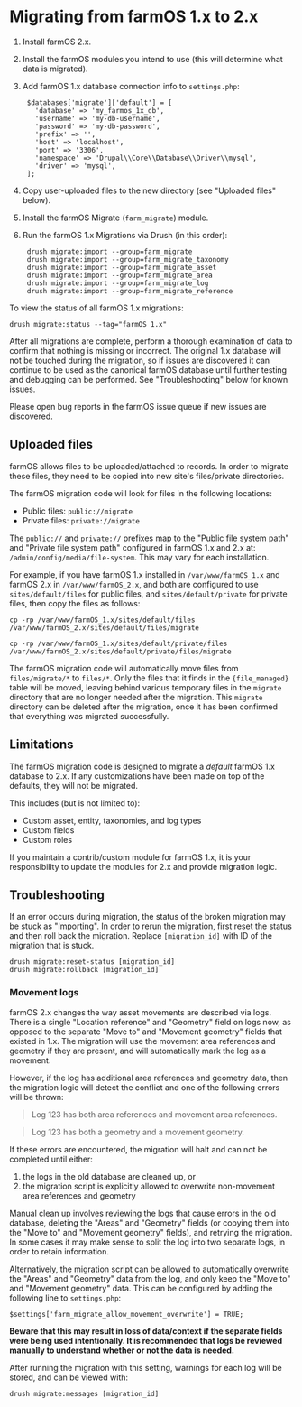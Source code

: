 # Migrating from farmOS 1.x to 2.x

1. Install farmOS 2.x.
2. Install the farmOS modules you intend to use (this will determine what
   data is migrated).
3. Add farmOS 1.x database connection info to `settings.php`:

        $databases['migrate']['default'] = [
          'database' => 'my_farmos_1x_db',
          'username' => 'my-db-username',
          'password' => 'my-db-password',
          'prefix' => '',
          'host' => 'localhost',
          'port' => '3306',
          'namespace' => 'Drupal\\Core\\Database\\Driver\\mysql',
          'driver' => 'mysql',
        ];

4. Copy user-uploaded files to the new directory (see "Uploaded files" below).
5. Install the farmOS Migrate (`farm_migrate`) module.
6. Run the farmOS 1.x Migrations via Drush (in this order):

        drush migrate:import --group=farm_migrate
        drush migrate:import --group=farm_migrate_taxonomy
        drush migrate:import --group=farm_migrate_asset
        drush migrate:import --group=farm_migrate_area
        drush migrate:import --group=farm_migrate_log
        drush migrate:import --group=farm_migrate_reference

To view the status of all farmOS 1.x migrations:

    drush migrate:status --tag="farmOS 1.x"

After all migrations are complete, perform a thorough examination of data to
confirm that nothing is missing or incorrect. The original 1.x database will
not be touched during the migration, so if issues are discovered it can
continue to be used as the canonical farmOS database until further testing and
debugging can be performed. See "Troubleshooting" below for known issues.

Please open bug reports in the farmOS issue queue if new issues are discovered.

## Uploaded files

farmOS allows files to be uploaded/attached to records. In order to migrate
these files, they need to be copied into new site's files/private directories.

The farmOS migration code will look for files in the following locations:

- Public files: `public://migrate`
- Private files: `private://migrate`

The `public://` and `private://` prefixes map to the "Public file system path"
and "Private file system path" configured in farmOS 1.x and 2.x at:
`/admin/config/media/file-system`. This may vary for each installation.

For example, if you have farmOS 1.x installed in `/var/www/farmOS_1.x` and
farmOS 2.x in `/var/www/farmOS_2.x`, and both are configured to use
`sites/default/files` for public files, and `sites/default/private` for private
files, then copy the files as follows:

    cp -rp /var/www/farmOS_1.x/sites/default/files /var/www/farmOS_2.x/sites/default/files/migrate

    cp -rp /var/www/farmOS_1.x/sites/default/private/files /var/www/farmOS_2.x/sites/default/private/files/migrate

The farmOS migration code will automatically move files from `files/migrate/*`
to `files/*`. Only the files that it finds in the `{file_managed}` table will
be moved, leaving behind various temporary files in the `migrate` directory
that are no longer needed after the migration. This `migrate` directory can be
deleted after the migration, once it has been confirmed that everything was
migrated successfully.

## Limitations

The farmOS migration code is designed to migrate a *default* farmOS 1.x
database to 2.x. If any customizations have been made on top of the defaults,
they will not be migrated.

This includes (but is not limited to):

- Custom asset, entity, taxonomies, and log types
- Custom fields
- Custom roles

If you maintain a contrib/custom module for farmOS 1.x, it is your
responsibility to update the modules for 2.x and provide migration logic.

## Troubleshooting

If an error occurs during migration, the status of the broken migration may be
stuck as "Importing". In order to rerun the migration, first reset the status
and then roll back the migration. Replace `[migration_id]` with ID of the
migration that is stuck.

    drush migrate:reset-status [migration_id]
    drush migrate:rollback [migration_id]

### Movement logs

farmOS 2.x changes the way asset movements are described via logs. There is a
single "Location reference" and "Geometry" field on logs now, as opposed to
the separate "Move to" and "Movement geometry" fields that existed in 1.x. The
migration will use the movement area references and geometry if they are
present, and will automatically mark the log as a movement.

However, if the log has additional area references and geometry data, then the
migration logic will detect the conflict and one of the following errors will
be thrown:

> Log 123 has both area references and movement area references.

> Log 123 has both a geometry and a movement geometry.

If these errors are encountered, the migration will halt and can not be
completed until either:

1. the logs in the old database are cleaned up, or
2. the migration script is explicitly allowed to overwrite non-movement area
   references and geometry

Manual clean up involves reviewing the logs that cause errors in the old
database, deleting the "Areas" and "Geometry" fields (or copying them into the
"Move to" and "Movement geometry" fields), and retrying the migration. In some
cases it may make sense to split the log into two separate logs, in order to
retain information.

Alternatively, the migration script can be allowed to automatically overwrite
the "Areas" and "Geometry" data from the log, and only keep the "Move to" and
"Movement geometry" data. This can be configured by  adding the following line
to `settings.php`:

    $settings['farm_migrate_allow_movement_overwrite'] = TRUE;

**Beware that this may result in loss of data/context if the separate fields
were being used intentionally. It is recommended that logs be reviewed manually to
understand whether or not the data is needed.**

After running the migration with this setting, warnings for each log will be
stored, and can be viewed with:

    drush migrate:messages [migration_id]
